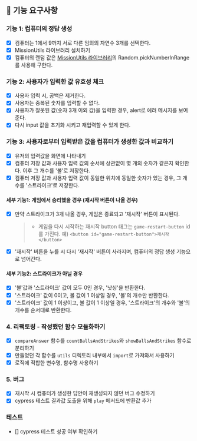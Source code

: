 ## 🎯 기능 요구사항

### 기능 1: 컴퓨터의 정답 생성

- [x] 컴퓨터는 1에서 9까지 서로 다른 임의의 자연수 3개를 선택한다.
- [x] MissionUtils 라이브러리 설치하기
- [x] 컴퓨터의 랜덤 값은 [MissionUtils 라이브러리](https://github.com/woowacourse-projects/javascript-mission-utils#mission-utils)의 Random.pickNumberInRange를 사용해 구한다.

### 기능 2: 사용자가 입력한 값 유효성 체크

- [x] 사용자 입력 시, 공백은 제거한다.
- [x] 사용자는 중복된 숫자를 입력할 수 없다.
- [x] 사용자가 잘못된 값(숫자 3개 이외 값)을 입력한 경우, alert로 에러 메시지를 보여준다.
- [x] 다시 input 값을 초기화 시키고 재입력할 수 있게 한다.

### 기능 3: 사용자로부터 입력받은 값을 컴퓨터가 생성한 값과 비교하기

- [x] 유저의 입력값을 화면에 나타내기
- [x] 컴퓨터 저장 값과 사용자 입력 값의 순서에 상관없이 몇 개의 숫자가 같은지 확인한다. 이후 그 개수를 '볼'로 저장한다.
- [x] 컴퓨터 저장 값과 사용자 입력 값이 동일한 위치에 동일한 숫자가 있는 경우, 그 개수를 '스트라이크'로 저장한다.

#### 세부 기능1: 게임에서 승리했을 경우 (재시작 버튼이 나올 경우)

- [x] 만약 스트라이크가 3개 나올 경우, 게임은 종료되고 '재시작' 버튼이 표시된다.
  > - 게임을 다시 시작하는 재시작 button 태그는 `game-restart-button` id를 가진다.
  >   예) `<button id="game-restart-button">재시작</button>`
- [x] '재시작' 버튼을 누를 시 다시 '재시작' 버튼이 사라지며, 컴퓨터의 정답 생성 기능으로 넘어간다.

#### 세부 기능2: 스트라이크가 아닐 경우

- [x] '볼'값과 '스트라이크' 값이 모두 0인 경우, '낫싱'을 반환한다.
- [x] '스트라이크' 값이 0이고, 볼 값이 1 이상일 경우, '볼'의 개수만 반환한다.
- [x] '스트라이크' 값이 1 이상이고, 볼 값이 1 이상일 경우, '스트라이크'의 개수와 '볼'의 개수를 순서대로 반환한다.

### 4. 리팩토링 - 작성했던 함수 모듈화하기

- [x] `compareAnswer` 함수를 `countBallsAndStrikes`와 `showBallsAndStrikes` 함수로 분리하기
- [x] 만들었던 각 함수를 `utils` 디렉토리 내부에서 `import`로 가져와서 사용하기
- [x] 로직에 적합한 변수명, 함수명 사용하기

### 5. 버그

- [x] 재시작 시 컴퓨터가 생성한 답안이 재생성되지 않던 버그 수정하기
- [x] cypress 테스트 결과값 도출을 위해 `play` 메서드에 반환값 추가

### 테스트

- [] cypress 테스트 성공 여부 확인하기
